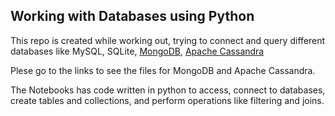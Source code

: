 ## Working with Databases using Python

This repo is created while working out, trying to connect and query different databases like MySQL, SQLite, [ MongoDB](https://github.com/saheen619/MongoDB-Workout), [ Apache Cassandra](https://github.com/saheen619/Apache-Cassandra-Workout)

Plese go to the links to see the files for MongoDB and Apache Cassandra.

The Notebooks has code written in python to access, connect to databases, create tables and collections, and perform operations like filtering and joins. 
